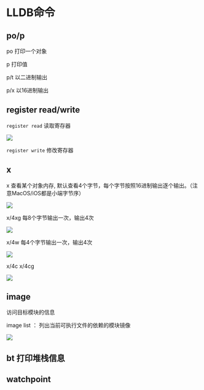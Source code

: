 # LLDB命令

## po/p

po 打印一个对象

p 打印值

p/t 以二进制输出

p/x 以16进制输出

## register read/write

`register read` 读取寄存器

![](https://gitee.com/existorlive/exist-or-live-pic/raw/master/%E6%88%AA%E5%B1%8F2021-04-19%20%E4%B8%8A%E5%8D%8810.22.42.png)

`register write` 修改寄存器

## x 

x 查看某个对象内存, 默认查看4个字节，每个字节按照16进制输出逐个输出。（注意MacOS/iOS都是小端字节序）

![](https://gitee.com/existorlive/exist-or-live-pic/raw/master/%E6%88%AA%E5%B1%8F2021-04-19%20%E4%B8%8A%E5%8D%8810.27.41.png)

x/4xg  每8个字节输出一次，输出4次

![](https://gitee.com/existorlive/exist-or-live-pic/raw/master/%E6%88%AA%E5%B1%8F2021-04-19%20%E4%B8%8A%E5%8D%8810.34.12.png)

x/4w  每4个字节输出一次，输出4次

![](https://gitee.com/existorlive/exist-or-live-pic/raw/master/%E6%88%AA%E5%B1%8F2021-04-19%20%E4%B8%8A%E5%8D%8810.39.53.png)

x/4c x/4cg

![](https://gitee.com/existorlive/exist-or-live-pic/raw/master/%E6%88%AA%E5%B1%8F2021-04-19%20%E4%B8%8A%E5%8D%8810.41.02.png)

## image 

访问目标模块的信息

image list ： 列出当前可执行文件的依赖的模块镜像

![](https://gitee.com/existorlive/exist-or-live-pic/raw/master/%E6%88%AA%E5%B1%8F2021-04-23%20%E4%B8%8B%E5%8D%884.22.29.png)


## bt 打印堆栈信息



## watchpoint 



